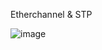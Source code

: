 Etherchannel & STP

![image](https://github.com/AdamLnenicka/stp-eth/assets/70570107/d606831a-99ba-4f80-ab64-bf9eeabbaf0b)
